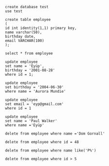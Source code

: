     create database test
    use test

    create table employee
    (
    id int identity(1,1) primary key,
    name varchar(50),
    birthday date,
    email VARCHAR(100)
    );

    select * from employee

    update employee 
    set name = 'Eyüp',
    birthday = '2001-08-28'
    where id = 1;

    update employee
    set birthday = '2004-06-30'
    where name = 'Aurora Mundie'

    update employee
    set email = 'eyp@gmail.com'
    where id = 1

    update employee
    set name = 'Paul Walker'
    where name ='Eyüp'

    delete from	employee where name ='Dom Gornall'

    delete from employee where id = 48

    delete from employee where name like('P%')

    delete from employee where id > 5